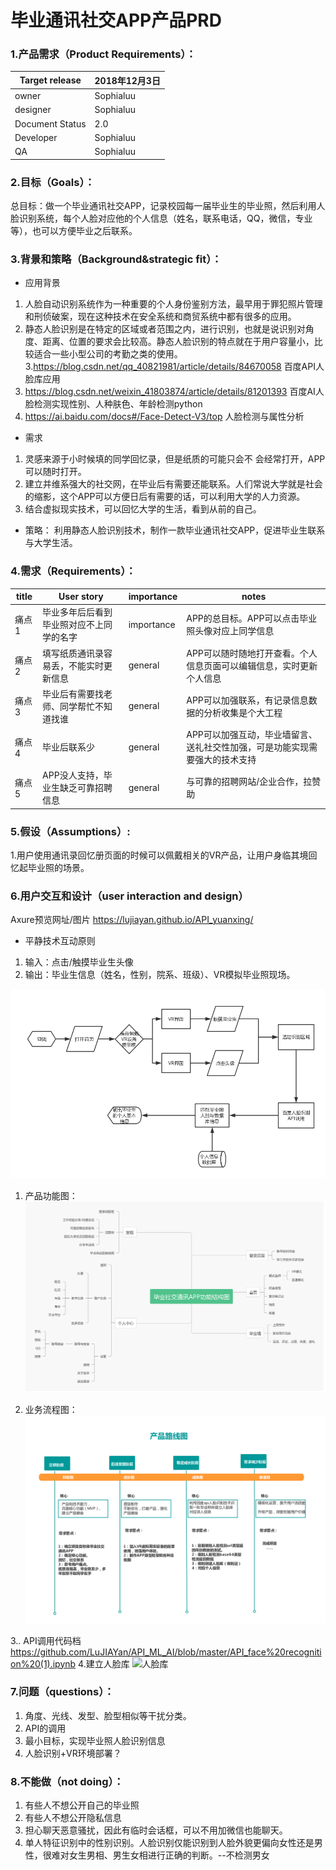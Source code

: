 #  毕业通讯社交APP产品PRD

### 1.产品需求（Product Requirements）：
Target release | 2018年12月3日
---|---
owner | Sophialuu
designer | Sophialuu
Document Status|2.0
Developer| Sophialuu
QA| Sophialuu

### 2.目标（Goals）：

总目标：做一个毕业通讯社交APP，记录校园每一届毕业生的毕业照，然后利用人脸识别系统，每个人脸对应他的个人信息（姓名，联系电话，QQ，微信，专业等），也可以方便毕业之后联系。
 

### 3.背景和策略（Background&strategic fit）：
- 应用背景
1. 人脸自动识别系统作为一种重要的个人身份鉴别方法，最早用于罪犯照片管理和刑侦破案，现在这种技术在安全系统和商贸系统中都有很多的应用。
2. 静态人脸识别是在特定的区域或者范围之内，进行识别，也就是说识别对角度、距离、位置的要求会比较高。静态人脸识别的特点就在于用户容量小，比较适合一些小型公司的考勤之类的使用。
3.https://blog.csdn.net/qq_40821981/article/details/84670058 百度API人脸库应用
4. https://blog.csdn.net/weixin_41803874/article/details/81201393  百度AI人脸检测实现性别、人种肤色、年龄检测python
5. https://ai.baidu.com/docs#/Face-Detect-V3/top 人脸检测与属性分析

-  需求 
1. 灵感来源于小时候填的同学回忆录，但是纸质的可能只会不 会经常打开，APP可以随时打开。
2.  建立并维系强大的社交网，在毕业后有需要还能联系。人们常说大学就是社会的缩影，这个APP可以方便日后有需要的话，可以利用大学的人力资源。
3. 结合虚拟现实技术，可以回忆大学的生活，看到从前的自己。

- 策略：
利用静态人脸识别技术，制作一款毕业通讯社交APP，促进毕业生联系与大学生活。

### 4.需求（Requirements）：

title | User story |importance |notes |
--- |--- |--- |--- |
痛点1 | 毕业多年后后看到毕业照对应不上同学的名字|   importance |APP的总目标。APP可以点击毕业照头像对应上同学信息|
痛点2 | 填写纸质通讯录容易丢，不能实时更新信息|  general |APP可以随时随地打开查看。个人信息页面可以编辑信息，实时更新个人信息|
痛点3 | 毕业后有需要找老师、同学帮忙不知道找谁| general |APP可以加强联系，有记录信息数据的分析收集是个大工程|
痛点4 | 毕业后联系少| general |APP可以加强互动，毕业墙留言、送礼社交性加强，可是功能实现需要强大的技术支持|
痛点5 | APP没人支持，毕业生缺乏可靠招聘信息|general|  与可靠的招聘网站/企业合作，拉赞助|

### 5.假设（Assumptions）:
1.用户使用通讯录回忆册页面的时候可以佩戴相关的VR产品，让用户身临其境回忆起毕业照的场景。

### 6.用户交互和设计（user interaction and design）

Axure预览网址/图片
 https://lujiayan.github.io/API_yuanxing/
- 平静技术互动原则
1.  输入：点击/触摸毕业生头像
2.  输出：毕业生信息（姓名，性别，院系、班级）、VR模拟毕业照现场。

![首页流程图](images/首页流程图.jpg)
1. 产品功能图：
![产品功能图](images/功能结构图.jpg)

2. 业务流程图：
![产品路线图](images/产品路线图.jpg)


3.. API调用代码档
 https://github.com/LuJIAYan/API_ML_AI/blob/master/API_face%20recognition%20(1).ipynb
4.建立人脸库
![人脸库](images/人脸库1.jpg)
### 7.问题（questions）：

 1. 角度、光线、发型、脸型相似等干扰分类。
 2. API的调用
 3. 最小目标，实现毕业照人脸识别信息
 4. 人脸识别+VR环境部署？

### 8.不能做（not doing）：

 1. 有些人不想公开自己的毕业照
 2. 有些人不想公开隐私信息
 3. 担心聊天恶意骚扰，因此有临时会话框，可以不用加微信也能聊天。
 4. 单人特征识别中的性别识别。人脸识别仅能识别到人脸外貌更偏向女性还是男性，很难对女生男相、男生女相进行正确的判断。--不检测男女










